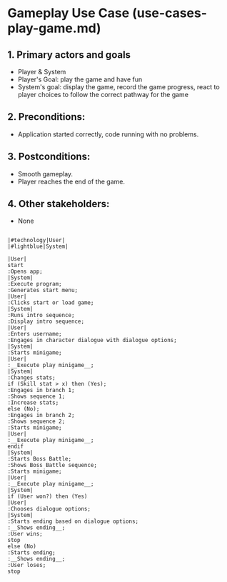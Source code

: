 # Gameplay Use Case (use-cases-play-game.md)

## 1. Primary actors and goals
- Player & System
- Player's Goal: play the game and have fun
- System's goal: display the game, record the game progress, react to player choices to follow the correct pathway for the game

## 2. Preconditions: 
- Application started correctly, code running with no problems.

## 3. Postconditions: 
- Smooth gameplay.
- Player reaches the end of the game.

## 4. Other stakeholders:
- None



```plantuml

|#technology|User|
|#lightblue|System|

|User|
start
:Opens app;
|System|
:Execute program;
:Generates start menu;
|User|
:Clicks start or load game;
|System|
:Runs intro sequence;
:Display intro sequence;
|User|
:Enters username;
:Engages in character dialogue with dialogue options;
|System|
:Starts minigame;
|User|
:__Execute play minigame__;
|System|
:Changes stats;
if (Skill stat > x) then (Yes);
:Engages in branch 1;
:Shows sequence 1;
:Increase stats;
else (No);
:Engages in branch 2;
:Shows sequence 2;
:Starts minigame;
|User|
:__Execute play minigame__;
endif
|System|
:Starts Boss Battle;
:Shows Boss Battle sequence;
:Starts minigame;
|User|
:__Execute play minigame__;
|System|
if (User won?) then (Yes)
|User|
:Chooses dialogue options;
|System|
:Starts ending based on dialogue options;
:__Shows ending__;
:User wins;
stop
else (No) 
:Starts ending;
:__Shows ending__;
:User loses;
stop


```